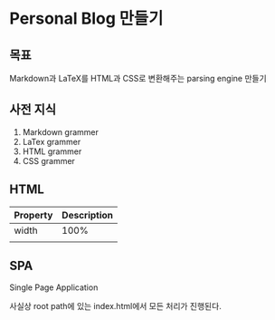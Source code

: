 # Personal Blog 만들기

## 목표

Markdown과 LaTeX를 HTML과 CSS로 변환해주는 parsing engine 만들기

## 사전 지식

1. Markdown grammer
2. LaTex grammer
3. HTML grammer
4. CSS grammer

## HTML

|Property|Description|
|---|---|
|width|100%|
|||

## SPA

Single Page Application

사실상 root path에 있는 index.html에서 모든 처리가 진행된다.
